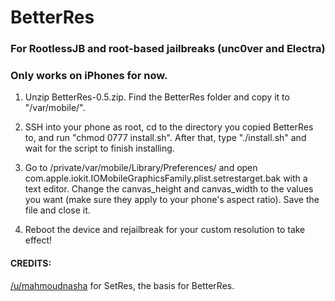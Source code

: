 # BetterRes
### For RootlessJB and root-based jailbreaks (unc0ver and Electra)
### Only works on iPhones for now.


1.    Unzip BetterRes-0.5.zip. Find the BetterRes folder and copy it to "/var/mobile/".

2.   SSH into your phone as root, cd to the directory you copied BetterRes to, and run "chmod 0777 install.sh". After that, type "./install.sh" and wait for the script to finish installing.

3.    Go to /private/var/mobile/Library/Preferences/ and open com.apple.iokit.IOMobileGraphicsFamily.plist.setrestarget.bak with a text editor. Change the canvas_height and canvas_width to the values you want (make sure they apply to your phone's aspect ratio). Save the file and close it.

4.    Reboot the device and rejailbreak for your custom resolution to take effect!

#### CREDITS:
[/u/mahmoudnasha](https://www.reddit.com/user/mahmoudnashat) for SetRes, the basis for BetterRes.
